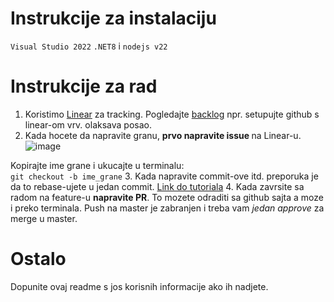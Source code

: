 # Instrukcije za instalaciju

`Visual Studio 2022`
`.NET8` i `nodejs v22`

# Instrukcije za rad

1. Koristimo [Linear](https://linear.app/glense/team/GLE/active) za tracking. Pogledajte [backlog](https://linear.app/glense/team/GLE/backlog) npr. setupujte github s linear-om vrv. olaksava posao.
2. Kada hocete da napravite granu, <b> prvo napravite issue </b> na Linear-u. 
![image](https://github.com/user-attachments/assets/5d625b0b-e38a-4708-ba0f-f610b8d5a19c)

Kopirajte ime grane i ukucajte u terminalu: <br>
`git checkout -b ime_grane`
3. Kada napravite commit-ove itd. preporuka je da to rebase-ujete u jedan commit. [Link do tutoriala](https://stackoverflow.com/questions/5189560/how-do-i-squash-my-last-n-commits-together)
4. Kada zavrsite sa radom na feature-u <b>napravite PR</b>. To mozete odraditi sa github sajta a moze i preko terminala. Push na master je zabranjen i treba vam _jedan approve_ za merge u master.


# Ostalo
Dopunite ovaj readme s jos korisnih informacije ako ih nadjete.
